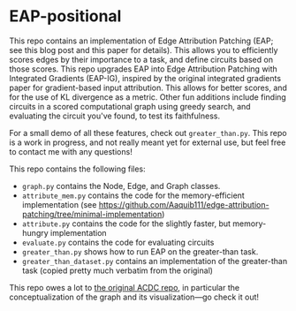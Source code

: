 # EAP-positional
This repo contains an implementation of Edge Attribution Patching (EAP; see this blog post and this paper for details). This allows you to efficiently scores edges by their importance to a task, and define circuits based on those scores. This repo upgrades EAP into Edge Attribution Patching with Integrated Gradients (EAP-IG), inspired by the original integrated gradients paper for gradient-based input attribution. This allows for better scores, and for the use of KL divergence as a metric. Other fun additions include finding circuits in a scored computational graph using greedy search, and evaluating the circuit you've found, to test its faithfulness.

For a small demo of all these features, check out `greater_than.py`. This repo is a work in progress, and not really meant yet for external use, but feel free to contact me with any questions!

This repo contains the following files:
- `graph.py` contains the Node, Edge, and Graph classes.
- `attribute_mem.py` contains the code for the memory-efficient implementation (see https://github.com/Aaquib111/edge-attribution-patching/tree/minimal-implementation)
- `attribute.py` contains the code for the slightly faster, but memory-hungry implementation
- `evaluate.py` contains the code for evaluating circuits
- `greater_than.py` shows how to run EAP on the greater-than task. 
- `greater_than_dataset.py` contains an implementation of the greater-than task (copied pretty much verbatim from the original)

This repo owes a lot to [the original ACDC repo](https://github.com/ArthurConmy/Automatic-Circuit-Discovery), in particular the conceptualization of the graph and its visualization—go check it out!
